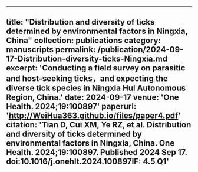 
---
title: "Distribution and diversity of ticks determined by environmental factors in Ningxia, China"
collection: publications
category: manuscripts
permalink: /publication/2024-09-17-Distribution-diversity-ticks-Ningxia.md
excerpt: 'Conducting a field survey on parasitic and host-seeking ticks，and expecting the diverse tick species in Ningxia Hui Autonomous Region, China.'
date: 2024-09-17
venue: 'One Health. 2024;19:100897'
paperurl: 'http://WeiHua363.github.io/files/paper4.pdf'
citation: 'Tian D, Cui XM, Ye RZ, et al. Distribution and diversity of ticks determined by environmental factors in Ningxia, China. One Health. 2024;19:100897. Published 2024 Sep 17. doi:10.1016/j.onehlt.2024.100897IF: 4.5 Q1'
---

